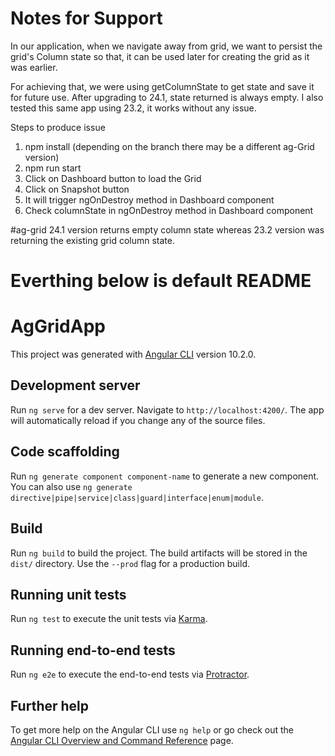 # Notes for Support
In our application, when we navigate away from grid, we want to persist the grid's Column state so that, it can be used later for creating the grid as it was earlier.

For achieving that, we were using getColumnState to get state and save it for future use.
After upgrading to 24.1, state returned is always empty. 
I also tested this same app using 23.2, it works without any issue. 

Steps to produce issue

1. npm install (depending on the branch there may be a different ag-Grid version)
2. npm run start
3. Click on Dashboard button to load the Grid
4. Click on Snapshot button
5. It will trigger ngOnDestroy method in Dashboard component
5. Check columnState in ngOnDestroy method in Dashboard component

#ag-grid 24.1 version returns empty column state whereas 23.2 version was returning the existing grid column state.

# Everthing below is default README

# AgGridApp

This project was generated with [Angular CLI](https://github.com/angular/angular-cli) version 10.2.0.

## Development server

Run `ng serve` for a dev server. Navigate to `http://localhost:4200/`. The app will automatically reload if you change any of the source files.

## Code scaffolding

Run `ng generate component component-name` to generate a new component. You can also use `ng generate directive|pipe|service|class|guard|interface|enum|module`.

## Build

Run `ng build` to build the project. The build artifacts will be stored in the `dist/` directory. Use the `--prod` flag for a production build.

## Running unit tests

Run `ng test` to execute the unit tests via [Karma](https://karma-runner.github.io).

## Running end-to-end tests

Run `ng e2e` to execute the end-to-end tests via [Protractor](http://www.protractortest.org/).

## Further help

To get more help on the Angular CLI use `ng help` or go check out the [Angular CLI Overview and Command Reference](https://angular.io/cli) page.
